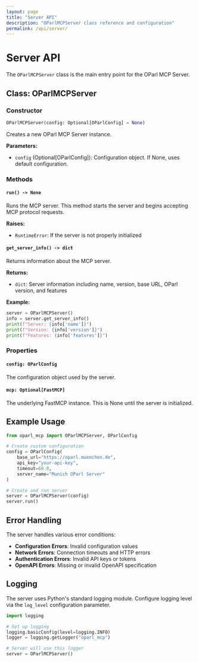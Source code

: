 ```yaml
---
layout: page
title: "Server API"
description: "OParlMCPServer class reference and configuration"
permalink: /api/server/
---
```


# Server API

The `OParlMCPServer` class is the main entry point for the OParl MCP Server.

## Class: OParlMCPServer

### Constructor

```python
OParlMCPServer(config: Optional[OParlConfig] = None)
```

Creates a new OParl MCP Server instance.

**Parameters:**
- `config` (Optional[OParlConfig]): Configuration object. If None, uses default configuration.

### Methods

#### `run() -> None`

Runs the MCP server. This method starts the server and begins accepting MCP protocol requests.

**Raises:**
- `RuntimeError`: If the server is not properly initialized

#### `get_server_info() -> dict`

Returns information about the MCP server.

**Returns:**
- `dict`: Server information including name, version, base URL, OParl version, and features

**Example:**
```python
server = OParlMCPServer()
info = server.get_server_info()
print(f"Server: {info['name']}")
print(f"Version: {info['version']}")
print(f"Features: {info['features']}")
```

### Properties

#### `config: OParlConfig`

The configuration object used by the server.

#### `mcp: Optional[FastMCP]`

The underlying FastMCP instance. This is None until the server is initialized.

## Example Usage

```python
from oparl_mcp import OParlMCPServer, OParlConfig

# Create custom configuration
config = OParlConfig(
    base_url="https://oparl.muenchen.de",
    api_key="your-api-key",
    timeout=60.0,
    server_name="Munich OParl Server"
)

# Create and run server
server = OParlMCPServer(config)
server.run()
```

## Error Handling

The server handles various error conditions:

- **Configuration Errors**: Invalid configuration values
- **Network Errors**: Connection timeouts and HTTP errors
- **Authentication Errors**: Invalid API keys or tokens
- **OpenAPI Errors**: Missing or invalid OpenAPI specification

## Logging

The server uses Python's standard logging module. Configure logging level via the `log_level` configuration parameter.

```python
import logging

# Set up logging
logging.basicConfig(level=logging.INFO)
logger = logging.getLogger("oparl_mcp")

# Server will use this logger
server = OParlMCPServer()
```
